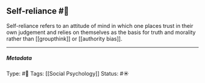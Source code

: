 ## Self-reliance #🧠 

Self-reliance refers to an attitude of mind in which one places trust in their own judgement and relies on themselves as the basis for truth and morality rather than [[groupthink]] or [[authority bias]]. 

___

##### Metadata

Type: #🔴 
Tags: [[Social Psychology]] 
Status: #☀️ 